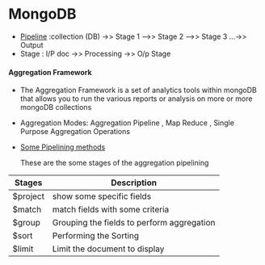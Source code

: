 # MongoDB

- [Pipeline](https://youtu.be/VSX4a3h4SmQ)  :collection (DB) ->> Stage 1 -->> Stage 2 -->> Stage 3 ...->> Output
- Stage : I/P doc ->> Processing ->> O/p Stage

#### Aggregation Framework

- The Aggregation Framework is a set of analytics tools within mongoDB that allows you to run the various reports or analysis  on more or more mongoDB collections

- Aggregation Modes:  Aggregation Pipeline , Map Reduce , Single Purpose Aggregation Operations

- [Some Pipelining methods](https://www.youtube.com/watch?v=tpmKglYnE2U) 

  These are  the some stages of the aggregation pipelining

| Stages   | Description                                |
| -------- | ------------------------------------------ |
| $project | show some specific fields                  |
| $match   | match fields with some criteria            |
| $group   | Grouping the fields to perform aggregation |
| $sort    | Performing the Sorting                     |
| $limit   | Limit the document to display              |





